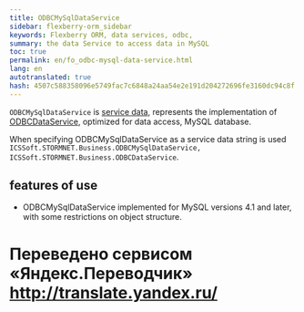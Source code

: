 ```yaml
--- 
title: ODBCMySqlDataService 
sidebar: flexberry-orm_sidebar 
keywords: Flexberry ORM, data services, odbc, 
summary: the data Service to access data in MySQL 
toc: true 
permalink: en/fo_odbc-mysql-data-service.html 
lang: en 
autotranslated: true 
hash: 4507c588358096e5749fac7c6848a24aa54e2e191d204272696fe3160dc94c8f 
--- 
```


`ODBCMySqlDataService` is [service data](fo_data-service.html), represents the implementation of [ODBCDataService](fo_odbc-data-service.html), optimized for data access, MySQL database. 

When specifying ODBCMySqlDataService as a service data string is used `ICSSoft.STORMNET.Business.ODBCMySqlDataService, ICSSoft.STORMNET.Business.ODBCDataService`. 

## features of use 

* ODBCMySqlDataService implemented for MySQL versions 4.1 and later, with some restrictions on object structure. 



 # Переведено сервисом «Яндекс.Переводчик» http://translate.yandex.ru/